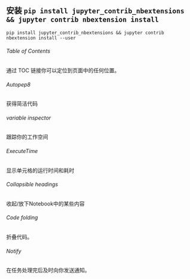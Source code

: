 安装
```pip install jupyter_contrib_nbextensions && jupyter contrib nbextension install```
---
```pip install jupyter_contrib_nbextensions && jupyter contrib nbextension install --user```

###### Table of Contents 
通过 TOC 链接你可以定位到页面中的任何位置。
###### Autopep8
获得简洁代码
###### variable inspector
跟踪你的工作空间
###### ExecuteTime
显示单元格的运行时间和耗时
###### Collapsible headings
收起/放下Notebook中的某些内容
###### Code folding
折叠代码。
###### Notify
在任务处理完后及时向你发送通知。

